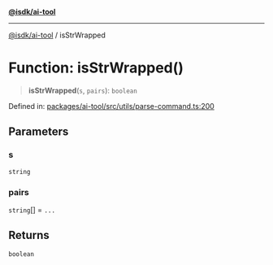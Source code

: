 [**@isdk/ai-tool**](../README.md)

***

[@isdk/ai-tool](../globals.md) / isStrWrapped

# Function: isStrWrapped()

> **isStrWrapped**(`s`, `pairs`): `boolean`

Defined in: [packages/ai-tool/src/utils/parse-command.ts:200](https://github.com/isdk/ai-tool.js/blob/760349925bceb5de6b4188926a13bfb3f0ce4ced/src/utils/parse-command.ts#L200)

## Parameters

### s

`string`

### pairs

`string`[] = `...`

## Returns

`boolean`
